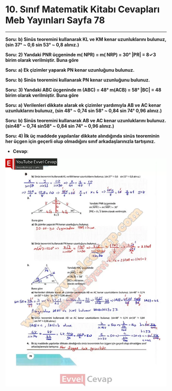 # 10. Sınıf Matematik Kitabı Cevapları Meb Yayınları Sayfa 78

---

**Soru: b) Sinüs teoremini kullanarak KL ve KM kenar uzunluklarını bulunuz, (sin 37° ~ 0,6 sin 53° ~ 0,8 alınız.)**

**Soru: 2) Yandaki PNR üçgeninde m( NPR) = m( NRP) = 30° |PR| = 8✓3 birim olarak verilmiştir. Buna göre**

**Soru: a) Ek çizimler yaparak PN kenar uzunluğunu bulunuz.**

**Soru: b) Sinüs teoremini kullanarak PN kenar uzunluğunu bulunuz.**

**Soru: 3) Yandaki ABC üçgeninde m (ABC) = 48° m(ACB) = 58° |BC| = 48 birim olarak verilmiştir. Buna göre**

**Soru: a) Verilenleri dikkate alarak ek çizimler yardımıyla AB ve AC kenar uzunluklarını bulunuz, (sin 48° ~ 0,74 sin 58° ~ 0,84 sin 74° 0,96 alınız.)**

**Soru: b) Sinüs teoremini kullanarak AB ve AC kenar uzunluklarını bulunuz. (sin48° ~ 0,74 sin58° ~ 0,84 sin 74° ~ 0,96 alınız.)**

**Soru: 4) İlk üç maddede yapılanlar dikkate alındığında sinüs teoreminin her üçgen için geçerli olup olmadığını sınıf arkadaşlarınızla tartışınız.**

-   **Cevap**:

![Image 1](./image_1.webp)